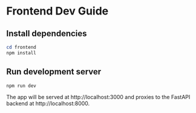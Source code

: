 # Frontend Dev Guide

## Install dependencies

```powershell
cd frontend
npm install
```

## Run development server

```powershell
npm run dev
```

The app will be served at http://localhost:3000 and proxies to the FastAPI backend at http://localhost:8000. 